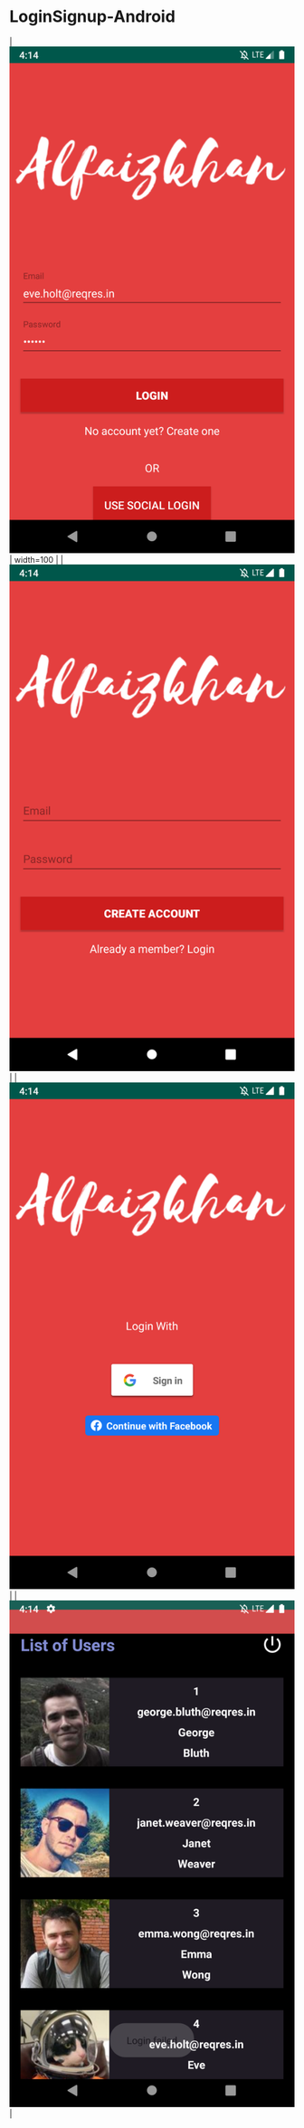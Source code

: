 # LoginSignup-Android


|![alt text](https://github.com/Alfaizkhan/LoginSignup/blob/master/images/Screenshot_1566384244.png) | width=100 | 
|![alt text](https://github.com/Alfaizkhan/LoginSignup/blob/master/images/Screenshot_1566384258.png) | 
|![alt text](https://github.com/Alfaizkhan/LoginSignup/blob/master/images/Screenshot_1566384263.png) | 
|![alt text](https://github.com/Alfaizkhan/LoginSignup/blob/master/images/Screenshot_1566384276.png) | 

 



